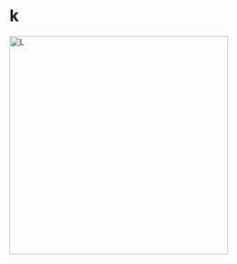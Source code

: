 # k

<img width="385" alt="L" src="https://github.com/Tan12d/Oracle-Database-Problems/assets/100254217/36386a10-27ec-4d57-a18f-2c96b9b76f9e">

